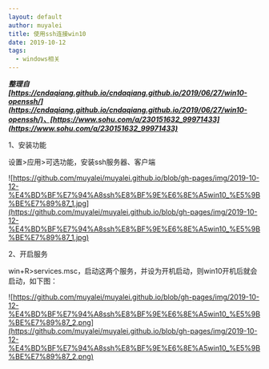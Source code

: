 ```yaml
---
layout: default
author: muyalei
title: 使用ssh连接win10
date: 2019-10-12
tags:
  - windows相关
---
```


***整理自[https://cndaqiang.github.io/cndaqiang.github.io/2019/06/27/win10-openssh/](https://cndaqiang.github.io/cndaqiang.github.io/2019/06/27/win10-openssh/)、[https://www.sohu.com/a/230151632_99971433](https://www.sohu.com/a/230151632_99971433)***

1、安装功能

设置>应用>可选功能，安装ssh服务器、客户端

![https://github.com/muyalei/muyalei.github.io/blob/gh-pages/img/2019-10-12-%E4%BD%BF%E7%94%A8ssh%E8%BF%9E%E6%8E%A5win10_%E5%9B%BE%E7%89%87_1.jpg](https://github.com/muyalei/muyalei.github.io/blob/gh-pages/img/2019-10-12-%E4%BD%BF%E7%94%A8ssh%E8%BF%9E%E6%8E%A5win10_%E5%9B%BE%E7%89%87_1.jpg)

2、开启服务

win+R>services.msc，启动这两个服务，并设为开机启动，则win10开机后就会启动，如下图：

![https://github.com/muyalei/muyalei.github.io/blob/gh-pages/img/2019-10-12-%E4%BD%BF%E7%94%A8ssh%E8%BF%9E%E6%8E%A5win10_%E5%9B%BE%E7%89%87_2.png](https://github.com/muyalei/muyalei.github.io/blob/gh-pages/img/2019-10-12-%E4%BD%BF%E7%94%A8ssh%E8%BF%9E%E6%8E%A5win10_%E5%9B%BE%E7%89%87_2.png)

